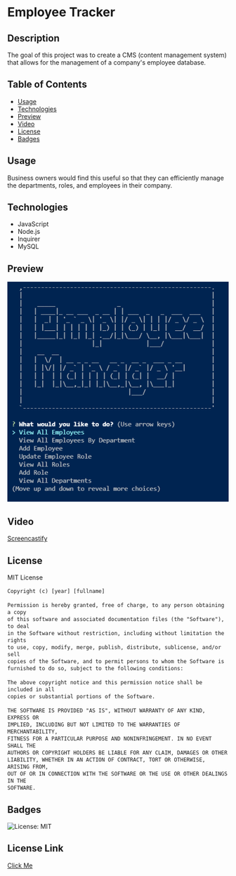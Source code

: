 # Employee Tracker

  ## Description
  The goal of this project was to create a CMS (content management system) that allows for the management of a company's employee database. 
  
  ## Table of Contents
  - [Usage](#usage)
  - [Technologies](#technologies)
  - [Preview](#preview)
  - [Video](#video)
  - [License](#license)
  - [Badges](#badges)

  ## Usage
  Business owners would find this useful so that they can efficiently manage the departments, roles, and employees in their company.  
  ## Technologies
  - JavaScript
  - Node.js
  - Inquirer
  - MySQL
  ## Preview
  ![Img](/images/preview.PNG)

  ## Video
  [Screencastify](https://watch.screencastify.com/v/mPix9Cnqy6q1bqWK5ugt)
  ## License
  MIT License

    Copyright (c) [year] [fullname]
    
    Permission is hereby granted, free of charge, to any person obtaining a copy
    of this software and associated documentation files (the "Software"), to deal
    in the Software without restriction, including without limitation the rights
    to use, copy, modify, merge, publish, distribute, sublicense, and/or sell
    copies of the Software, and to permit persons to whom the Software is
    furnished to do so, subject to the following conditions:
    
    The above copyright notice and this permission notice shall be included in all
    copies or substantial portions of the Software.
    
    THE SOFTWARE IS PROVIDED "AS IS", WITHOUT WARRANTY OF ANY KIND, EXPRESS OR
    IMPLIED, INCLUDING BUT NOT LIMITED TO THE WARRANTIES OF MERCHANTABILITY,
    FITNESS FOR A PARTICULAR PURPOSE AND NONINFRINGEMENT. IN NO EVENT SHALL THE
    AUTHORS OR COPYRIGHT HOLDERS BE LIABLE FOR ANY CLAIM, DAMAGES OR OTHER
    LIABILITY, WHETHER IN AN ACTION OF CONTRACT, TORT OR OTHERWISE, ARISING FROM,
    OUT OF OR IN CONNECTION WITH THE SOFTWARE OR THE USE OR OTHER DEALINGS IN THE
    SOFTWARE.
  ## Badges
  ![License: MIT](https://img.shields.io/badge/License-MIT-yellow.svg)
  ## License Link
  [Click Me](https://opensource.org/licenses/MIT) 
